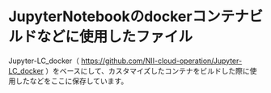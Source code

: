# JupyterNotebookのdockerコンテナビルドなどに使用したファイル

Jupyter-LC_docker（ https://github.com/NII-cloud-operation/Jupyter-LC_docker ）をベースにして、カスタマイズしたコンテナをビルドした際に使用したなどをここに保存しています。
